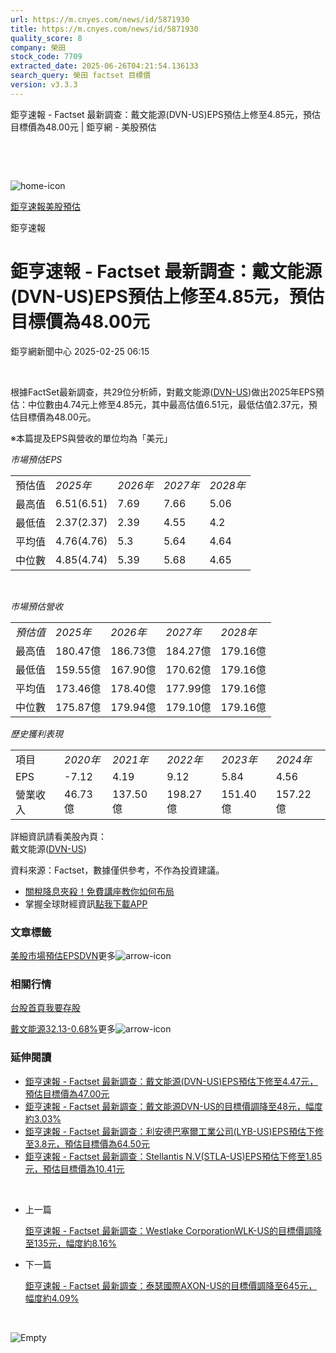 ```yaml
---
url: https://m.cnyes.com/news/id/5871930
title: https://m.cnyes.com/news/id/5871930
quality_score: 8
company: 榮田
stock_code: 7709
extracted_date: 2025-06-26T04:21:54.136133
search_query: 榮田 factset 目標價
version: v3.3.3
---
```


鉅亨速報 - Factset 最新調查：戴文能源(DVN-US)EPS預估上修至4.85元，預估目標價為48.00元 | 鉅亨網 - 美股預估

‌

‌

![home-icon](/assets/icons/breadCrumb/symbol-icon-home.svg)

[鉅亨速報](/news/cat/anue_live)[美股預估](/news/cat/us_forecast)

鉅亨速報

# 鉅亨速報 - Factset 最新調查：戴文能源(DVN-US)EPS預估上修至4.85元，預估目標價為48.00元

鉅亨網新聞中心 2025-02-25 06:15

‌

根據FactSet最新調查，共29位分析師，對戴文能源([DVN-US](https://invest.cnyes.com/usstock/detail/DVN))做出2025年EPS預估：中位數由4.74元上修至4.85元，其中最高估值6.51元，最低估值2.37元，預估目標價為48.00元。

※本篇提及EPS與營收的單位均為「美元」

*市場預估EPS*

|  |  |  |  |  |
| --- | --- | --- | --- | --- |
| 預估值 | *2025年* | *2026年* | *2027年* | *2028年* |
| 最高值 | 6.51(6.51) | 7.69 | 7.66 | 5.06 |
| 最低值 | 2.37(2.37) | 2.39 | 4.55 | 4.2 |
| 平均值 | 4.76(4.76) | 5.3 | 5.64 | 4.64 |
| 中位數 | 4.85(4.74) | 5.39 | 5.68 | 4.65 |

‌

*市場預估營收*

|  |  |  |  |  |
| --- | --- | --- | --- | --- |
| *預估值* | *2025年* | *2026年* | *2027年* | *2028年* |
| 最高值 | 180.47億 | 186.73億 | 184.27億 | 179.16億 |
| 最低值 | 159.55億 | 167.90億 | 170.62億 | 179.16億 |
| 平均值 | 173.46億 | 178.40億 | 177.99億 | 179.16億 |
| 中位數 | 175.87億 | 179.94億 | 179.10億 | 179.16億 |

*歷史獲利表現*

|  |  |  |  |  |  |
| --- | --- | --- | --- | --- | --- |
| 項目 | *2020年* | *2021年* | *2022年* | *2023年* | *2024年* |
| EPS | -7.12 | 4.19 | 9.12 | 5.84 | 4.56 |
| 營業收入 | 46.73億 | 137.50億 | 198.27億 | 151.40億 | 157.22億 |

詳細資訊請看美股內頁：  
戴文能源([DVN-US](https://invest.cnyes.com/usstock/detail/DVN))

資料來源：Factset，數據僅供參考，不作為投資建議。

* [關稅降息夾殺！免費講座教你如何布局](https://events.cnyes.com/rsc2025H2-35584?utm_source=anue&utm_medium=usstocks_end)
* 掌握全球財經資訊[點我下載APP](http://www.cnyes.com/app/?utm_source=mweb&utm_medium=HamMenuBanner&utm_campaign=fixed&utm_content=entr)

### 文章標籤

[美股](https://news.cnyes.com/tag/美股 "美股")[市場預估](https://news.cnyes.com/tag/市場預估 "市場預估")[EPS](https://news.cnyes.com/tag/EPS "EPS")[DVN](https://news.cnyes.com/tag/DVN "DVN")更多![arrow-icon](/assets/icons/arrows/arrow-down.svg)

### 相關行情

[台股首頁](https://www.cnyes.com/twstock)[我要存股](https://supr.link/8OHaU)

[戴文能源32.13-0.68%](https://invest.cnyes.com/usstock/detail/DVN)更多![arrow-icon](/assets/icons/arrows/arrow-down.svg)

### 延伸閱讀

* [鉅亨速報 - Factset 最新調查：戴文能源(DVN-US)EPS預估下修至4.47元，預估目標價為47.00元](/news/id/5867222)
* [鉅亨速報 - Factset 最新調查：戴文能源DVN-US的目標價調降至48元，幅度約3.03%](/news/id/5811872)
* [鉅亨速報 - Factset 最新調查：利安德巴塞爾工業公司(LYB-US)EPS預估下修至3.8元，預估目標價為64.50元](/news/id/6038732)
* [鉅亨速報 - Factset 最新調查：Stellantis N.V(STLA-US)EPS預估下修至1.85元，預估目標價為10.41元](/news/id/6038700)

‌

* 上一篇

  [鉅亨速報 - Factset 最新調查：Westlake CorporationWLK-US的目標價調降至135元，幅度約8.16%](/news/id/5873448)
* 下一篇

  [鉅亨速報 - Factset 最新調查：泰瑟國際AXON-US的目標價調降至645元，幅度約4.09%](/news/id/5871907)

‌

![Empty](/assets/icons/skeleton/empty-image.svg)

‌
